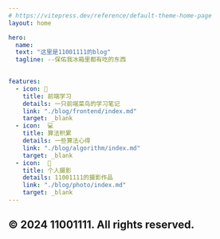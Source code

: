 ```yaml
---
# https://vitepress.dev/reference/default-theme-home-page
layout: home

hero:
  name: 
  text: "这里是11001111的blog"
  tagline: --保佑我冰箱里都有吃的东西
  

features:
  - icon: 📖
    title: 前端学习
    details: 一只前端菜鸟的学习笔记
    link: "./blog/frontend/index.md"
    target: _blank
  - icon:  💻
    title: 算法积累
    details: 一些算法心得
    link: "./blog/algorithm/index.md"
    target: _blank
  - icon:  🌠	
    title: 个人摄影
    details: 11001111的摄影作品
    link: "./blog/photo/index.md"
    target: _blank
---
```


## &copy; 2024 11001111. All rights reserved.
